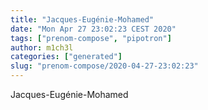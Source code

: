 ```yaml
---
title: "Jacques-Eugénie-Mohamed"
date: "Mon Apr 27 23:02:23 CEST 2020"
tags: ["prenom-compose", "pipotron"]
author: m1ch3l
categories: ["generated"]
slug: "prenom-compose/2020-04-27-23:02:23"
---
```


Jacques-Eugénie-Mohamed
